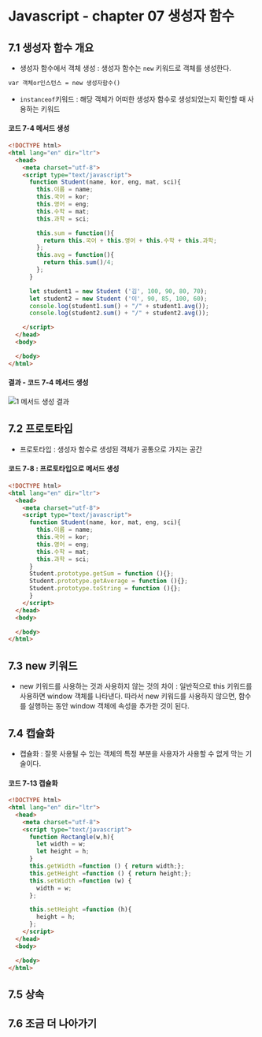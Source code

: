 # Javascript - chapter 07 생성자 함수



## 7.1 생성자 함수 개요

* 생성자 함수에서 객체 생성 : 생성자 함수는  `new` 키워드로 객체를 생성한다.

```html
var 객체or인스턴스 = new 생성자함수()
```

* `instanceof`키워드 : 해당 객체가 어떠한 생성자 함수로 생성되었는지 확인할 때 사용하는 키워드

#### 코드 7-4 메서드 생성

```html
<!DOCTYPE html>
<html lang="en" dir="ltr">
  <head>
    <meta charset="utf-8">
    <script type="text/javascript">
      function Student(name, kor, eng, mat, sci){
        this.이름 = name;
        this.국어 = kor;
        this.영어 = eng;
        this.수학 = mat;
        this.과학 = sci;

        this.sum = function(){
          return this.국어 + this.영어 + this.수학 + this.과학;
        };
        this.avg = function(){
          return this.sum()/4;
        };
      }

      let student1 = new Student ('김', 100, 90, 80, 70);
      let student2 = new Student ('이', 90, 85, 100, 60);
      console.log(student1.sum() + "/" + student1.avg());
      console.log(student2.sum() + "/" + student2.avg());

    </script>
  </head>
  <body>

  </body>
</html>

```

#### 결과 - 코드 7-4 메서드 생성

![1  메서드 생성 결과](https://user-images.githubusercontent.com/55272324/73228812-2691ca80-41bb-11ea-996d-d1a17cf854be.PNG)

## 7.2 프로토타입

* 프로토타입 : 생성자 함수로 생성된 객체가 공통으로 가지는 공간

#### 코드 7-8 : 프로토타입으로 메서드 생성

```html
<!DOCTYPE html>
<html lang="en" dir="ltr">
  <head>
    <meta charset="utf-8">
    <script type="text/javascript">
      function Student(name, kor, mat, eng, sci){
        this.이름 = name;
        this.국어 = kor;
        this.영어 = eng;
        this.수학 = mat;
        this.과학 = sci;
      }
      Student.prototype.getSum = function (){};
      Student.prototype.getAverage = function (){};
      Student.prototype.toString = function (){};
      }
    </script>
  </head>
  <body>

  </body>
</html>

```



## 7.3 new 키워드

* new 키워드를 사용하는 것과 사용하지 않는 것의 차이 : 일반적으로 this 키워드를 사용하면 window 객체를 나타낸다. 따라서 new 키워드를 사용하지 않으면, 함수를 실행하는 동안 window 객체에 속성을 추가한 것이 된다.

## 7.4 캡슐화

* 캡슐화 : 잘못 사용될 수 있는 객체의 특정 부분을 사용자가 사용할 수 없게 막는 기술이다.

#### 코드 7-13 캡슐화

```html
<!DOCTYPE html>
<html lang="en" dir="ltr">
  <head>
    <meta charset="utf-8">
    <script type="text/javascript">
      function Rectangle(w,h){
        let width = w;
        let height = h;
      }
      this.getWidth =function () { return width;};
      this.getHeight =function () { return height;};
      this.setWidth =function (w) {
        width = w;
      };

      this.setHeight =function (h){
        height = h;
      };
    </script>
  </head>
  <body>

  </body>
</html>

```



## 7.5 상속



## 7.6 조금 더 나아가기



